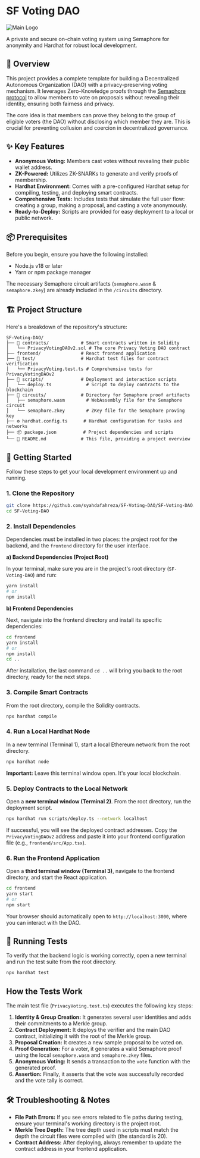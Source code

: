 # SF Voting DAO
![Main Logo](https://github.com/user-attachments/assets/2cb66edf-74ea-48f7-ad43-22ee288d48cc)

A private and secure on-chain voting system using Semaphore for anonymity and Hardhat for robust local development.

## 📖 Overview

This project provides a complete template for building a Decentralized Autonomous Organization (DAO) with a privacy-preserving voting mechanism. It leverages Zero-Knowledge proofs through the [Semaphore protocol](https://semaphore.appliedzkp.org/) to allow members to vote on proposals without revealing their identity, ensuring both fairness and privacy.

The core idea is that members can prove they belong to the group of eligible voters (the DAO) without disclosing which member they are. This is crucial for preventing collusion and coercion in decentralized governance.

## ✨ Key Features

- **Anonymous Voting:** Members cast votes without revealing their public wallet address.
- **ZK-Powered:** Utilizes ZK-SNARKs to generate and verify proofs of membership.
- **Hardhat Environment:** Comes with a pre-configured Hardhat setup for compiling, testing, and deploying smart contracts.
- **Comprehensive Tests:** Includes tests that simulate the full user flow: creating a group, making a proposal, and casting a vote anonymously.
- **Ready-to-Deploy:** Scripts are provided for easy deployment to a local or public network.

## 📦 Prerequisites

Before you begin, ensure you have the following installed:

- Node.js v18 or later
- Yarn or npm package manager

The necessary Semaphore circuit artifacts (`semaphore.wasm` & `semaphore.zkey`) are already included in the `/circuits` directory.

## 🏗️ Project Structure

Here's a breakdown of the repository's structure:

```
SF-Voting-DAO/
├── 📜 contracts/            # Smart contracts written in Solidity
│   └── PrivacyVotingDAOv2.sol # The core Privacy Voting DAO contract
├── frontend/               # React frontend application
├── 🧪 test/                 # Hardhat test files for contract verification
│   └── PrivacyVoting.test.ts # Comprehensive tests for PrivacyVotingDAOv2
├── 🚀 scripts/              # Deployment and interaction scripts
│   └── deploy.ts             # Script to deploy contracts to the blockchain
├── 🔗 circuits/             # Directory for Semaphore proof artifacts
│   ├── semaphore.wasm        # WebAssembly file for the Semaphore circuit
│   └── semaphore.zkey        # ZKey file for the Semaphore proving key
├── ⚙️ hardhat.config.ts      # Hardhat configuration for tasks and networks
├── 📦 package.json          # Project dependencies and scripts
└── 📝 README.md             # This file, providing a project overview
```

## 🚀 Getting Started

Follow these steps to get your local development environment up and running.

### 1. Clone the Repository

```bash
git clone https://github.com/syahdafahreza/SF-Voting-DAO/SF-Voting-DAO.git
cd SF-Voting-DAO
```

### 2. Install Dependencies

Dependencies must be installed in two places: the project root for the backend, and the `frontend` directory for the user interface.

**a) Backend Dependencies (Project Root)**

In your terminal, make sure you are in the project's root directory (`SF-Voting-DAO`) and run:
```bash
yarn install
# or
npm install
```

**b) Frontend Dependencies**

Next, navigate into the frontend directory and install its specific dependencies:
```bash
cd frontend
yarn install
# or
npm install
cd ..
```
After installation, the last command `cd ..` will bring you back to the root directory, ready for the next steps.


### 3. Compile Smart Contracts

From the root directory, compile the Solidity contracts.

```bash
npx hardhat compile
```

### 4. Run a Local Hardhat Node

In a new terminal (Terminal 1), start a local Ethereum network from the root directory.

```bash
npx hardhat node
```

**Important:** Leave this terminal window open. It's your local blockchain.

### 5. Deploy Contracts to the Local Network

Open a **new terminal window (Terminal 2)**. From the root directory, run the deployment script.

```bash
npx hardhat run scripts/deploy.ts --network localhost
```

If successful, you will see the deployed contract addresses. Copy the `PrivacyVotingDAOv2` address and paste it into your frontend configuration file (e.g., `frontend/src/App.tsx`).

### 6. Run the Frontend Application

Open a **third terminal window (Terminal 3)**, navigate to the frontend directory, and start the React application.

```bash
cd frontend
yarn start
# or
npm start
```

Your browser should automatically open to `http://localhost:3000`, where you can interact with the DAO.

## 🧪 Running Tests

To verify that the backend logic is working correctly, open a new terminal and run the test suite from the root directory.

```bash
npx hardhat test
```

## How the Tests Work

The main test file (`PrivacyVoting.test.ts`) executes the following key steps:

1.  **Identity & Group Creation:** It generates several user identities and adds their commitments to a Merkle group.
2.  **Contract Deployment:** It deploys the verifier and the main DAO contract, initializing it with the root of the Merkle group.
3.  **Proposal Creation:** It creates a new sample proposal to be voted on.
4.  **Proof Generation:** For a voter, it generates a valid Semaphore proof using the local `semaphore.wasm` and `semaphore.zkey` files.
5.  **Anonymous Voting:** It sends a transaction to the `vote` function with the generated proof.
6.  **Assertion:** Finally, it asserts that the vote was successfully recorded and the vote tally is correct.

## 🛠️ Troubleshooting & Notes

- **File Path Errors:** If you see errors related to file paths during testing, ensure your terminal's working directory is the project root.
- **Merkle Tree Depth:** The tree depth used in scripts must match the depth the circuit files were compiled with (the standard is 20).
- **Contract Address:** After deploying, always remember to update the contract address in your frontend application.
